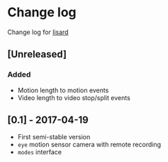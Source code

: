 # Change log
Change log for [lisard](https://github.com/dogoncouch/lisard)

## [Unreleased]
### Added
- Motion length to motion events
- Video length to video stop/split events

## [0.1] - 2017-04-19
- First semi-stable version
- `eye` motion sensor camera with remote recording
- `modes` interface
